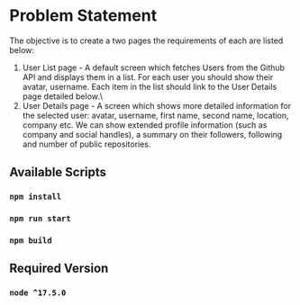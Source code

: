 # Problem Statement

The objective is to create a two pages the requirements of each are listed below:

1. User List page - A default screen which fetches Users from the Github API and displays them in a list. For each user you should show their avatar, username. Each item in the list should link to the User Details page detailed below.\
2. User Details page - A screen which shows more detailed information for the selected user: avatar, username, first name, second name, location, company etc. We can show extended profile information (such as company and social handles), a summary on their followers, following and number of public repositories.

## Available Scripts
### `npm install`
### `npm run start`
### `npm build`


## Required Version
### `node ^17.5.0`